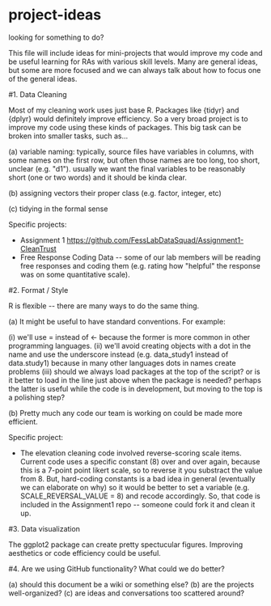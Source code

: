 # project-ideas
looking for something to do?

This file will include ideas for mini-projects that would improve my code and be useful learning for RAs with various skill levels. Many are general ideas, but some are more focused and we can always talk about how to focus one of the general ideas.

#1. Data Cleaning

Most of my cleaning work uses just base R. Packages like {tidyr} and {dplyr} would definitely improve efficiency. So a very broad project is to improve my code using these kinds of packages. This big task can be broken into smaller tasks, such as...


 (a) variable naming: typically, source files have variables in columns, with some names on the first row, but often those names are too long, too short, unclear (e.g. "d1"). usually we want the final variables to be reasonably short (one or two words) and it should be kinda clear.
 
 (b) assigning vectors their proper class (e.g. factor, integer, etc)
 
 (c) tidying in the formal sense
 
 Specific projects:
 -  Assignment 1  https://github.com/FessLabDataSquad/Assignment1-CleanTrust
 -  Free Response Coding Data -- some of our lab members will be reading free responses and coding them (e.g. rating how "helpful" the response was on some quantitative scale). 

#2. Format / Style
 
R is flexible -- there are many ways to do the same thing. 

(a) It might be useful to have standard conventions. For example:
 
 (i) we'll use = instead of <- because the former is more common in other programming languages.
 (ii) we'll avoid creating objects with a dot in the name and use the underscore instead (e.g. data_study1 instead of data.study1) because in many other languages dots in names create problems
 (iii) should we always load packages at the top of the script? or is it better to load in the line just above when the package is needed? perhaps the latter is useful while the code is in development, but moving to the top is a polishing step?
 
 (b) Pretty much any code our team is working on could be made more efficient. 
 
 Specific project:
 - The elevation cleaning code involved reverse-scoring scale items. Current code uses a specific constant (8) over and over again, because this is a 7-point point likert scale, so to reverse it you substract the value from 8. But, hard-coding constants is a bad idea in general (eventually we can elaborate on why) so it would be better to set a variable (e.g. SCALE_REVERSAL_VALUE = 8) and recode accordingly. So, that code is included in the Assignment1 repo -- someone could fork it and clean it up.


#3. Data visualization
 
The ggplot2 package can create pretty spectucular figures. Improving aesthetics or code efficiency could be useful.
 
#4. Are we using GitHub functionality? What could we do better?
 
 (a) should this document be a wiki or something else?
 (b) are the projects well-organized?
 (c) are ideas and conversations too scattered around?
